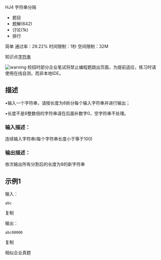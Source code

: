 HJ4 字符串分隔







- 题目
- 题解(642)
- 讨论(1k)
- 排行

简单 通过率：29.22% 时间限制：1秒 空间限制：32M

知识点[字符串](https://www.nowcoder.com/exam/oj/ta?tpId=37?tag=579)

![warning](https://static.nowcoder.com/fe/file/images/web/ta/warning.png) 校招时部分企业笔试将禁止编程题跳出页面，为提前适应，练习时请使用在线自测，而非本地IDE。

## 描述

•输入一个字符串，请按长度为8拆分每个输入字符串并进行输出；

•长度不是8整数倍的字符串请在后面补数字0，空字符串不处理。

### 输入描述：

连续输入字符串(每个字符串长度小于等于100)

### 输出描述：

依次输出所有分割后的长度为8的新字符串

## 示例1

输入：

```
abc
```

复制

输出：

```
abc00000
```

复制

相似企业真题
